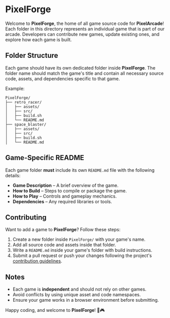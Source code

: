 # PixelForge

Welcome to **PixelForge**, the home of all game source code for **PixelArcade**! Each folder in this directory 
represents an individual game that is part of our arcade. Developers can contribute new games, update existing 
ones, and explore how each game is built.

## Folder Structure
Each game should have its own dedicated folder inside **PixelForge**. The folder name should match the game's
title and contain all necessary source code, assets, and dependencies specific to that game.

Example:
```
PixelForge/
├── retro_racer/
│   ├── assets/
│   ├── src/
│   ├── build.sh
│   └── README.md
├── space_blaster/
│   ├── assets/
│   ├── src/
│   ├── build.sh
│   └── README.md
```

## Game-Specific README
Each game folder **must** include its own `README.md` file with the following details:
- **Game Description** – A brief overview of the game.
- **How to Build** – Steps to compile or package the game.
- **How to Play** – Controls and gameplay mechanics.
- **Dependencies** – Any required libraries or tools.

## Contributing
Want to add a game to **PixelForge**? Follow these steps:
1. Create a new folder inside `PixelForge/` with your game's name.
2. Add all source code and assets inside that folder.
3. Write a `README.md` inside your game's folder with build instructions.
4. Submit a pull request or push your changes following the project's [contribution guidelines](../docs/CONTRIBUTING.md).

## Notes
- Each game is **independent** and should not rely on other games.
- Avoid conflicts by using unique asset and code namespaces.
- Ensure your game works in a browser environment before submitting.

Happy coding, and welcome to **PixelForge**! 🚀🎮

